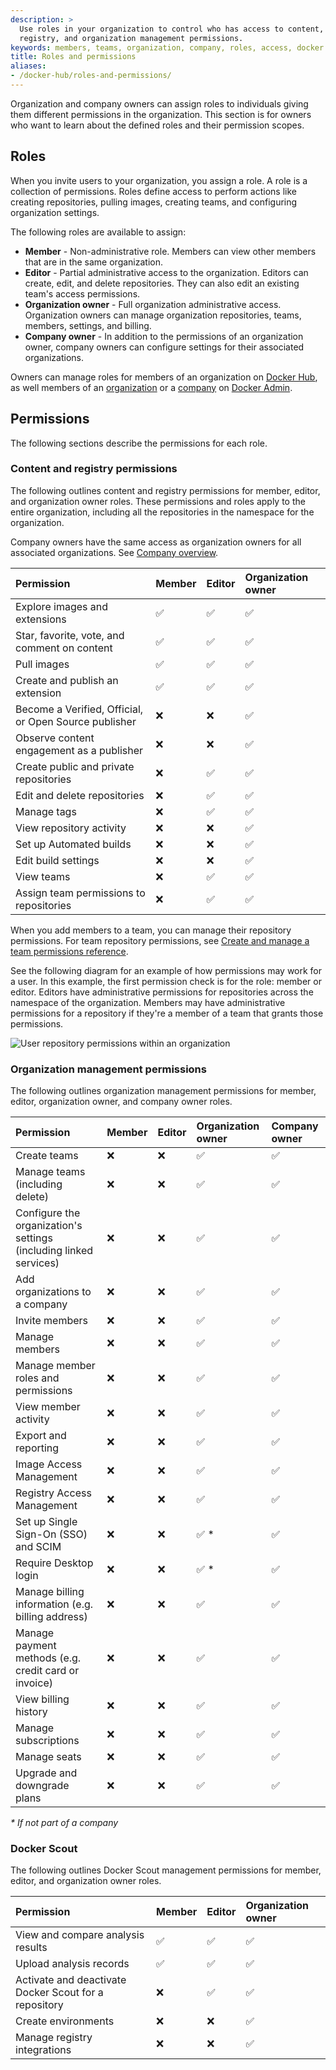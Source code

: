 ```yaml
---
description: >
  Use roles in your organization to control who has access to content,
  registry, and organization management permissions.
keywords: members, teams, organization, company, roles, access, docker hub, docker admin, security 
title: Roles and permissions
aliases:
- /docker-hub/roles-and-permissions/
---
```


Organization and company owners can assign roles to individuals giving them different permissions in the organization. This section is for owners who want to learn about the defined roles and their permission scopes.

## Roles

When you invite users to your organization, you assign a role. A role is a collection of permissions. Roles define access to perform actions like creating repositories, pulling images, creating teams, and configuring organization settings.

The following roles are available to assign:

- **Member** - Non-administrative role. Members can view other members that are in the same organization.
- **Editor** - Partial administrative access to the organization. Editors can create, edit, and delete repositories. They can also edit an existing team's access permissions.
- **Organization owner** - Full organization administrative access. Organization owners can manage organization repositories, teams, members, settings, and billing.
- **Company owner** - In addition to the permissions of an organization owner, company owners can configure settings for their associated organizations.

Owners can manage roles for members of an organization on [Docker Hub](/docker-hub/members/#update-a-member-role), as well members of an [organization](/admin/organization/members/#update-a-member-role) or a [company](/admin/company/users/#update-a-member-role) on [Docker Admin](/admin/).

## Permissions

The following sections describe the permissions for each role.

### Content and registry permissions

The following outlines content and registry permissions for member, editor, and organization owner roles. These permissions and roles apply to the entire organization, including all the repositories in the namespace for the organization.

Company owners have the same access as organization owners for all associated organizations. See [Company overview](/admin/company/).

| Permission                                            | Member | Editor | Organization owner |
| :---------------------------------------------------- | :----- | :----- | :----------------- |
| Explore images and extensions                         | ✅     | ✅     | ✅                 |
| Star, favorite, vote, and comment on content          | ✅     | ✅     | ✅                 |
| Pull images                                           | ✅     | ✅     | ✅                 |
| Create and publish an extension                       | ✅     | ✅     | ✅                 |
| Become a Verified, Official, or Open Source publisher | ❌     | ❌     | ✅                 |
| Observe content engagement as a publisher             | ❌     | ❌     | ✅                 |
| Create public and private repositories                | ❌     | ✅     | ✅                 |
| Edit and delete repositories                          | ❌     | ✅     | ✅                 |
| Manage tags                                           | ❌     | ✅     | ✅                 |
| View repository activity                              | ❌     | ❌     | ✅                 |
| Set up Automated builds                               | ❌     | ❌     | ✅                 |
| Edit build settings                                   | ❌     | ❌     | ✅                 |
| View teams                                            | ❌     | ✅     | ✅                 |
| Assign team permissions to repositories               | ❌     | ✅     | ✅                 |

When you add members to a team, you can manage their repository permissions. For team repository permissions, see [Create and manage a team permissions reference](/docker-hub/manage-a-team/#permissions-reference).

See the following diagram for an example of how permissions may work for a user. In this example, the first permission check is for the role: member or editor. Editors have administrative permissions for repositories across the namespace of the organization. Members may have administrative permissions for a repository if they're a member of a team that grants those permissions.

![User repository permissions within an organization](./images/roles-and-permissions-member-editor-roles.png)

### Organization management permissions

The following outlines organization management permissions for member, editor, organization owner, and company owner roles.

| Permission                                                        | Member | Editor | Organization owner | Company owner |
| :---------------------------------------------------------------- | :----- | :----- | :----------------- | :------------ |
| Create teams                                                      | ❌     | ❌     | ✅                 | ✅            |
| Manage teams (including delete)                                   | ❌     | ❌     | ✅                 | ✅            |
| Configure the organization's settings (including linked services) | ❌     | ❌     | ✅                 | ✅            |
| Add organizations to a company                                    | ❌     | ❌     | ✅                 | ✅            |
| Invite members                                                    | ❌     | ❌     | ✅                 | ✅            |
| Manage members                                                    | ❌     | ❌     | ✅                 | ✅            |
| Manage member roles and permissions                               | ❌     | ❌     | ✅                 | ✅            |
| View member activity                                              | ❌     | ❌     | ✅                 | ✅            |
| Export and reporting                                              | ❌     | ❌     | ✅                 | ✅            |
| Image Access Management                                           | ❌     | ❌     | ✅                 | ✅            |
| Registry Access Management                                        | ❌     | ❌     | ✅                 | ✅            |
| Set up Single Sign-On (SSO) and SCIM                              | ❌     | ❌     | ✅ \*              | ✅            |
| Require Desktop login                                             | ❌     | ❌     | ✅ \*              | ✅            |
| Manage billing information (e.g. billing address)                 | ❌     | ❌     | ✅                 | ✅            |
| Manage payment methods (e.g. credit card or invoice)              | ❌     | ❌     | ✅                 | ✅            |
| View billing history                                              | ❌     | ❌     | ✅                 | ✅            |
| Manage subscriptions                                              | ❌     | ❌     | ✅                 | ✅            |
| Manage seats                                                      | ❌     | ❌     | ✅                 | ✅            |
| Upgrade and downgrade plans                                       | ❌     | ❌     | ✅                 | ✅            |

_\* If not part of a company_

### Docker Scout

The following outlines Docker Scout management permissions for member, editor, and organization owner roles.

| Permission                                            | Member | Editor | Organization owner |
| :---------------------------------------------------- | :----- | :----- | :----------------- |
| View and compare analysis results                     | ✅     | ✅     | ✅                 |
| Upload analysis records                               | ✅     | ✅     | ✅                 |
| Activate and deactivate Docker Scout for a repository | ❌     | ✅     | ✅                 |
| Create environments                                   | ❌     | ❌     | ✅                 |
| Manage registry integrations                          | ❌     | ❌     | ✅                 |
